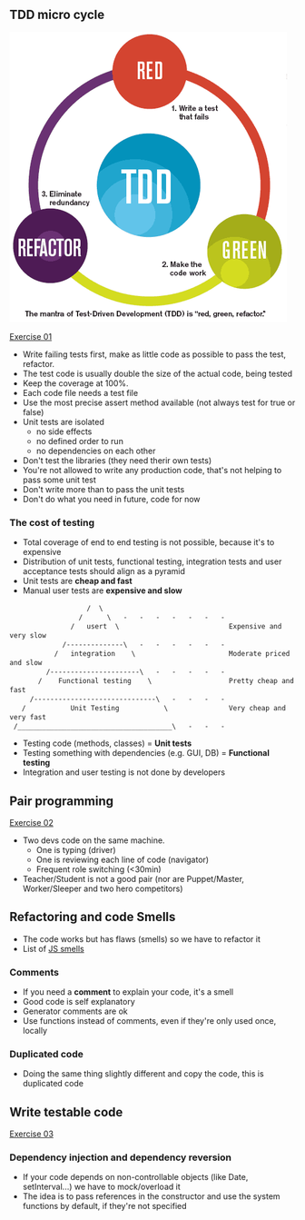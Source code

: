 ## TDD micro cycle

![cycle](./tdd.gif)

[Exercise 01](/src/exercise-01/)

- Write failing tests first, make as little code as possible to pass the test, refactor.
- The test code is usually double the size of the actual code, being tested
- Keep the coverage at 100%. 
- Each code file needs a test file
- Use the most precise assert method available (not always test for true or false)
- Unit tests are isolated 
  - no side effects
  - no defined order to run
  - no dependencies on each other
- Don't test the libraries (they need therir own tests)
- You're not allowed to write any production code, that's not helping to pass some unit test
- Don't write more than to pass the unit tests
- Don't do what you need in future, code for now

### The cost of testing
- Total coverage of end to end testing is not possible, because it's to expensive
- Distribution of unit tests, functional testing, integration tests and user acceptance tests should align as a pyramid
- Unit tests are **cheap and fast**
- Manual user tests are **expensive and slow**
```
                   /  \
                 /      \   -   -   -   -   -   -   -
               /   usert  \                           Expensive and very slow
             /--------------\   -   -   -   -   -   -
           /   integration    \                       Moderate priced and slow
         /----------------------\   -   -   -   -   - 
       /    Functional testing    \                   Pretty cheap and fast
     /------------------------------\   -   -   -   -  
   /           Unit Testing           \               Very cheap and very fast
 /______________________________________\   -   -   -
```
- Testing code (methods, classes) = **Unit tests**
- Testing something with dependencies (e.g. GUI, DB) = **Functional testing**
- Integration and user testing is not done by developers

## Pair programming

[Exercise 02](/src/exercise-02/)

- Two devs code on the same machine.
  - One is typing (driver)
  - One is reviewing each line of code (navigator)
  - Frequent role switching (<30min)
- Teacher/Student is not a good pair (nor are Puppet/Master, Worker/Sleeper and two hero competitors)

## Refactoring and code Smells
- The code works but has flaws (smells) so we have to refactor it
- List of [JS smells](http://elijahmanor.com/javascript-smells/)

### Comments
- If you need a **comment** to explain your code, it's a smell
- Good code is self explanatory
- Generator comments are ok
- Use functions instead of comments, even if they're only used once, locally

### Duplicated code
- Doing the same thing slightly different and copy the code, this is duplicated code

## Write testable code

[Exercise 03](/src/exercise-03/)

### Dependency injection and dependency reversion
- If your code depends on non-controllable objects (like Date, setInterval...) we have to mock/overload it
- The idea is to pass references in the constructor and use the system functions by default, if they're not specified
